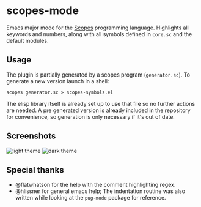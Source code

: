 # scopes-mode
Emacs major mode for the [Scopes](http://scopes.rocks/) programming language.
Highlights all keywords and numbers, along with all symbols defined in
`core.sc` and the default modules.

## Usage
The plugin is partially generated by a scopes program (`generator.sc`). To generate a new
version launch in a shell:

`scopes generator.sc > scopes-symbols.el`

The elisp library itself is already set up to use that file so no further
actions are needed. A pre generated version is already included in the
repository for convenience, so generation is only necessary if it's out of date.

## Screenshots
![light theme](https://cdn.discordapp.com/attachments/329404808643608586/644288603022819329/unknown.png)
![dark theme](https://cdn.discordapp.com/attachments/329404808643608586/644289540730912801/unknown.png)

## Special thanks

- @flatwhatson for the help with the comment highlighting regex.
- @hlissner for general emacs help; The indentation routine was also written
  while looking at the `pug-mode` package for reference.
